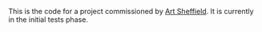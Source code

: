 This is the code for a project commissioned by [Art Sheffield](http://www.artsheffield.org/listings/art-sheffield-2016-up-down-top-bottom-strange-and-charm/). It is currently in the initial tests phase.
